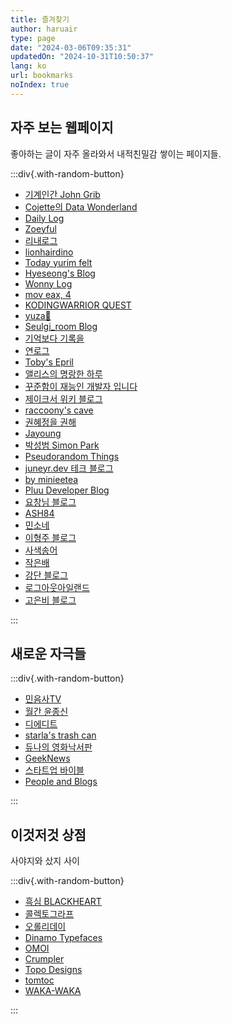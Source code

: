 ```yaml
---
title: 즐겨찾기
author: haruair
type: page
date: "2024-03-06T09:35:31"
updatedOn: "2024-10-31T10:50:37"
lang: ko
url: bookmarks 
noIndex: true
---
```


## 자주 보는 웹페이지

좋아하는 글이 자주 올라와서 내적친밀감 쌓이는 페이지들.

:::div{.with-random-button}

- [기계인간 John Grib](https://johngrib.github.io/)
- [Cojette의 Data Wonderland](https://cojette.github.io/)
- [Daily Log](https://jiyeonseo.github.io/)
- [Zoeyful](https://joeyful52.tistory.com/)
- [리내로그](https://rinae.dev/)
- [lionhairdino](https://lionhairdino.github.io/)
- [Today yurim felt](https://milooy.github.io/)
- [Hyeseong's Blog](https://blog.cometkim.kr/)
- [Wonny Log](https://wonny.space/writing)
- [mov eax, 4](https://www.leonkim.net/)
- [KODINGWARRIOR QUEST](https://kodingwarrior.github.io/posts/)
- [yuza🍊](https://nvrtmd.hashnode.dev/)
- [Seulgi_room Blog](https://www.seulgi-room.kr/)
- [기억보다 기록을](https://jojoldu.tistory.com/)
- [연로그](https://yeonyeon.tistory.com/)
- [Toby's Epril](https://tobyepril.tistory.com/)
- [앨리스의 명랑한 하루](https://yeoneui.com/)
- [꾸준함이 재능인 개발자 입니다](https://ddururiiiiiii.tistory.com/)
- [제이크서 위키 블로그](https://jake-seo-dev.tistory.com/)
- [raccoony's cave](https://blog.raccoony.dev/)
- [권혜정을 권해](https://kwonejeong.tistory.com/)
- [Jayoung](https://jayoung.blog/)
- [박성범 Simon Park](https://parksb.github.io/articles.html)
- [Pseudorandom Things](https://pseudorandomstring.wordpress.com/)
- [juneyr.dev 테크 블로그](https://juneyr.dev/)
- [by minieetea](https://minieetea.com/)
- [Pluu Developer Blog](https://pluu.github.io/)
- [요창님 블로그](https://medium.com/@totuworld)
- [ASH84](https://ash84.io/)
- [민소네](https://minsone.github.io/)
- [이형주 블로그](https://www.hyungjoo.me/)
- [사색송어](https://ahnheejong.name/)
- [작은배](https://jagunbae.com/)
- [강단 블로그](https://kangminsuk.com/ko/)
- [로그아웃아일랜드](https://www.logoutisland.com/)
- [고은비 블로그](https://eunbiko.com/)

:::

## 새로운 자극들

:::div{.with-random-button}

- [민음사TV](https://www.youtube.com/@minumsaTV)
- [월간 윤종신](https://yoonjongshin.com/)
- [디에디트](https://the-edit.co.kr/)
- [starla's trash can](https://starlakim.wordpress.com/)
- [듀나의 영화낙서판](http://www.djuna.kr/xe/review)
- [GeekNews](https://news.hada.io/)
- [스타트업 바이블](https://www.thestartupbible.com/)
- [People and Blogs](https://peopleandblogs.com/)

:::

## 이것저것 상점

사야지와 샀지 사이

:::div{.with-random-button}

- [흑심 BLACKHEART](https://blackheart.kr/)
- [콜렉토그라프](https://collectograph.com/)
- [오롤리데이](https://www.oh-lolly-day.com/)
- [Dinamo Typefaces](https://abcdinamo.com/)
- [OMOI](https://omoionline.com/)
- [Crumpler](https://www.crumpler.com/)
- [Topo Designs](https://topodesigns.com/)
- [tomtoc](https://www.tomtoc.com/)
- [WAKA-WAKA](https://wakawaka.world/)

:::

